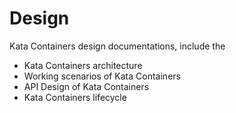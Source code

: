 # Design

Kata Containers design documentations, include the 

- Kata Containers architecture
- Working scenarios of Kata Containers
- API Design of Kata Containers
- Kata Containers lifecycle
